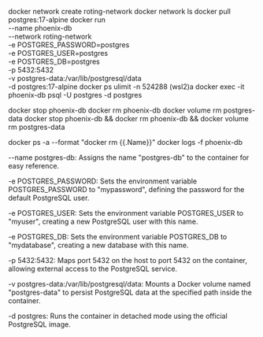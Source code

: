 docker network create roting-network
docker network ls
docker pull postgres:17-alpine
docker run \
--name phoenix-db \
--network roting-network \
-e POSTGRES_PASSWORD=postgres \
-e POSTGRES_USER=postgres \
-e POSTGRES_DB=postgres \
-p 5432:5432 \
-v postgres-data:/var/lib/postgresql/data \
-d postgres:17-alpine
docker ps
ulimit -n 524288 (wsl2)a
docker exec -it phoenix-db psql -U postgres -d postgres

docker stop phoenix-db
docker rm phoenix-db
docker volume rm postgres-data
docker stop phoenix-db && docker rm phoenix-db && docker volume rm postgres-data


docker ps -a --format "docker rm {{.Name}}"
docker logs -f phoenix-db

 
--name postgres-db: Assigns the name "postgres-db" to the container for easy reference.
 
-e POSTGRES_PASSWORD: Sets the environment variable POSTGRES_PASSWORD to "mypassword", defining the password for the default PostgreSQL user.
 
-e POSTGRES_USER: Sets the environment variable POSTGRES_USER to "myuser", creating a new PostgreSQL user with this name.
 
-e POSTGRES_DB: Sets the environment variable POSTGRES_DB to "mydatabase", creating a new database with this name.
 
-p 5432:5432: Maps port 5432 on the host to port 5432 on the container, allowing external access to the PostgreSQL service.
 
-v postgres-data:/var/lib/postgresql/data: Mounts a Docker volume named "postgres-data" to persist PostgreSQL data at the specified path inside the container.
 
-d postgres: Runs the container in detached mode using the official PostgreSQL image.